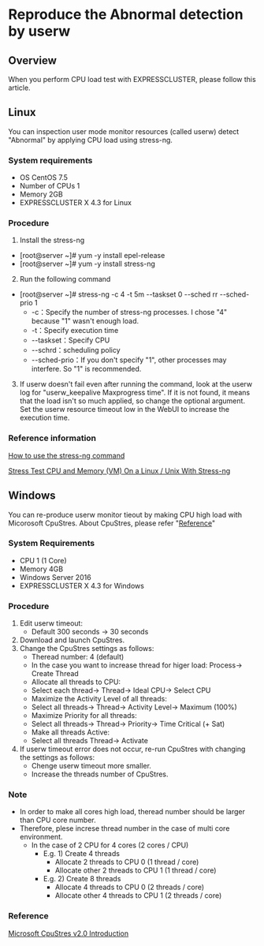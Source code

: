# Reproduce the Abnormal detection by userw 
## Overview
When you perform CPU load test with EXPRESSCLUSTER, please follow this article.

## Linux
You can inspection user mode monitor resources (called userw) detect "Abnormal" by applying CPU load using stress-ng.

### System requirements 
- OS CentOS 7.5
- Number of CPUs 1
- Memory 2GB
- EXPRESSCLUSTER X 4.3 for Linux

###  Procedure
1. Install the stress-ng 
 - [root@server ~]# yum -y install epel-release
 - [root@server ~]# yum -y install stress-ng
2. Run the following command
 - [root@server ~]# stress-ng -c 4 -t 5m --taskset 0 --sched rr --sched-prio 1
   - -c：Specify the number of stress-ng processes. I chose "4" because "1" wasn't enough load.
   - -t：Specify execution time
   - --taskset：Specify CPU
   - --schrd：scheduling policy
   - --sched-prio：If you don't specify "1", other processes may interfere. So "1" is recommended.
3. If userw doesn't fail even after running the command, look at the userw log for "userw_keepalive Maxprogress time". If it is not found, it means that the load isn't so much applied, so change the optional argument.
Set the userw resource timeout low in the WebUI to increase the execution time.

### Reference information
[How to use the stress-ng command](https://qiita.com/hana_shin/items/0a3a615274717c89c0a4) 

[Stress Test CPU and Memory (VM) On a Linux / Unix With Stress-ng](https://www.cyberciti.biz/faq/stress-test-linux-unix-server-with-stress-ng/)


## Windows
You can re-produce userw monitor tieout by making CPU high load with Micorosoft CpuStres.
About CpuStres, please refer "[Reference](https://github.com/EXPRESSCLUSTER/Tools/blob/master/HowToReproduceUserwTimieout_en.md#reference)"

### System Requirements 
- CPU 1 (1 Core)
- Memory 4GB
- Windows Server 2016
- EXPRESSCLUSTER X 4.3 for Windows

### Procedure
1. Edit userw timeout:
   - Default 300 seconds -> 30 seconds
2. Download and launch CpuStres.
3. Change the CpuStres settings as follows:
   - Theread number: 4 (default)
    - In the case you want to increase thread for higer load: Process-> Create Thread
   - Allocate all threads to CPU:
    - Select each thread-> Thread-> Ideal CPU-> Select CPU
   - Maximize the Activity Level of all threads:
    - Select all threads-> Thread-> Activity Level-> Maximum (100%)
   - Maximize Priority for all threads:
    - Select all threads-> Thread-> Priority-> Time Critical (+ Sat)
   - Make all threads Active:
    - Select all threads Thread-> Activate
4. If userw timeout error does not occur, re-run CpuStres with changing the settings as follows:
   - Chenge userw timeout more smaller.
   - Increase the threads number of CpuStres.

### Note
 - In order to make all cores high load, theread number should be larger than CPU core number.
 - Therefore, plese increse thread number in the case of multi core environment.
   - In the case of 2 CPU for 4 cores (2 cores / CPU)
 		- E.g. 1) Create 4 threads
			- Allocate 2 threads to CPU 0 (1 thread / core)
			- Allocate other 2 threads to CPU 1 (1 thread / core)
		- E.g. 2) Create 8 threads
			- Allocate 4 threads to CPU 0 (2 threads / core)
			- Allocate other 4 threads to CPU 1 (2 threads / core)

### Reference
[Microsoft CpuStres v2.0 Introduction](https://docs.microsoft.com/ja-jp/sysinternals/downloads/cpustres)
